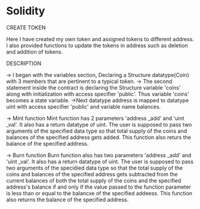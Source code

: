 # Solidity
CREATE TOKEN

Here I have created my own token and assigned tokens to different address. I also provided functions to update the tokens in address
such as deletion and addition of tokens.

DESCRIPTION

-> I began with the variables section, Declaring a Structure datatype(Coin) with 3 members that are pertinent to a typical token.
-> The second statement inside the contract is declaring the Structure variable 'coins' along with initialization with access specifier 'public'.
Thus variable 'coins' becomes a state variable.
->Next datatype address is mapped to datatype uint with access specifier 'public' and variable name balances.

-> Mint function
Mint function has 2 parameters 'address _add' and 'uint _val'. It also has a return datatype of uint.
The user is supposed to pass two arguments of the specified data type so that total supply of the coins and balances of the specified address gets added.
This function also returs the balance of the specified address.

-> Burn function
Burn function also has two parameters 'address _add' and 'uint _val'. It also has a return datatype of uint.
The user is supposed to pass two arguments of the specidied data type so that the total supply of the coins and balances of the specified address gets subtracted
from the current balances of both the total supply of the coins and the specified address's balance if and only if the value passed to the function parameter 
is less than or equal to the balancxe of the specified addeess.
This function also returns the balance of the specified address.


